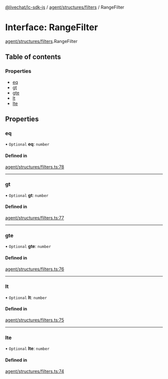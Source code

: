 [@livechat/lc-sdk-js](../README.md) / [agent/structures/filters](../modules/agent_structures_filters.md) / RangeFilter

# Interface: RangeFilter

[agent/structures/filters](../modules/agent_structures_filters.md).RangeFilter

## Table of contents

### Properties

- [eq](agent_structures_filters.RangeFilter.md#eq)
- [gt](agent_structures_filters.RangeFilter.md#gt)
- [gte](agent_structures_filters.RangeFilter.md#gte)
- [lt](agent_structures_filters.RangeFilter.md#lt)
- [lte](agent_structures_filters.RangeFilter.md#lte)

## Properties

### eq

• `Optional` **eq**: `number`

#### Defined in

[agent/structures/filters.ts:78](https://github.com/livechat/lc-sdk-js/blob/5f5afdd/src/agent/structures/filters.ts#L78)

___

### gt

• `Optional` **gt**: `number`

#### Defined in

[agent/structures/filters.ts:77](https://github.com/livechat/lc-sdk-js/blob/5f5afdd/src/agent/structures/filters.ts#L77)

___

### gte

• `Optional` **gte**: `number`

#### Defined in

[agent/structures/filters.ts:76](https://github.com/livechat/lc-sdk-js/blob/5f5afdd/src/agent/structures/filters.ts#L76)

___

### lt

• `Optional` **lt**: `number`

#### Defined in

[agent/structures/filters.ts:75](https://github.com/livechat/lc-sdk-js/blob/5f5afdd/src/agent/structures/filters.ts#L75)

___

### lte

• `Optional` **lte**: `number`

#### Defined in

[agent/structures/filters.ts:74](https://github.com/livechat/lc-sdk-js/blob/5f5afdd/src/agent/structures/filters.ts#L74)
